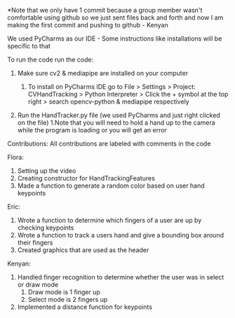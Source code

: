 *Note that we only have 1 commit because a group member wasn't comfortable using github so we just sent files back and forth and now I am making the first commit and pushing to github - Kenyan

We used PyCharms as our IDE - Some instructions like installations will be specific to that

To run the code run the code:
1. Make sure cv2 & mediapipe are installed on your computer
   1. To install on PyCharms IDE go to File > Settings > Project: CVHandTracking > Python Interpreter > Click the + symbol at the top right > search opencv-python & mediapipe respectively

2. Run the HandTracker.py file (we used PyCharms and just right clicked on the file)
   1.Note that you will need to hold a hand up to the camera while the program is loading or you will get an error 



Contributions: All contributions are labeled with comments in the code

Flora:
1. Setting up the video
2. Creating constructor for HandTrackingFeatures
3. Made a function to generate a random color based on user hand keypoints

Eric:
1. Wrote a function to determine which fingers of a user are up by checking keypoints
2. Wrote a function to track a users hand and give a bounding box around their fingers
3. Created graphics that are used as the header

Kenyan:
1. Handled finger recognition to determine whether the user was in select or draw mode
   1. Draw mode is 1 finger up
   2. Select mode is 2 fingers up
2. Implemented a distance function for keypoints